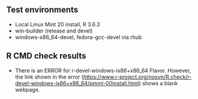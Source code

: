 ## Test environments
* Local Linux Mint 20 install, R 3.6.3
* win-builder (release and devel)
* windows-x86_64-devel, fedora-gcc-devel via rhub

## R CMD check results


* There is an ERROR for r-devel-windows-ix86+x86_64 Flavor. However, the link shown in the error (https://www.r-project.org/nosvn/R.check/r-devel-windows-ix86+x86_64/pmml-00install.html) shows a blank webpage.
